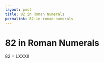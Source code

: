 ```yaml
---
layout: post
title: 82 in Roman Numerals
permalink: 82-in-roman-numerals
---
```


# 82 in Roman Numerals

82 = LXXXII
